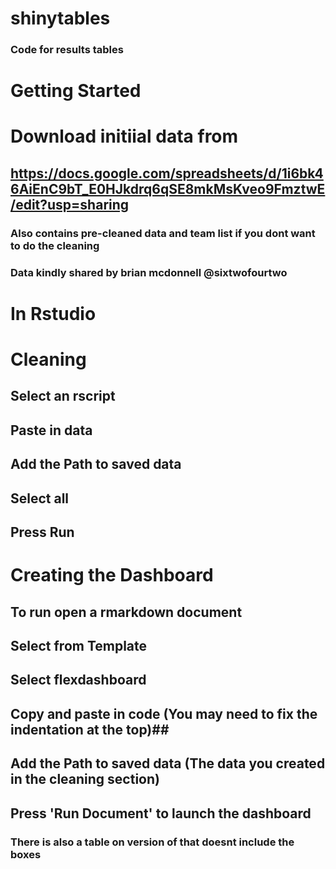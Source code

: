 # shinytables
### Code for results tables ### 


# Getting Started #

# Download initiial data from #

## https://docs.google.com/spreadsheets/d/1i6bk46AiEnC9bT_E0HJkdrq6qSE8mkMsKveo9FmztwE/edit?usp=sharing ##

### Also contains pre-cleaned data and team list if you dont want to do the cleaning ## 

### Data kindly shared by brian mcdonnell @sixtwofourtwo ### 


# In Rstudio #

# Cleaning # 

## Select an rscript ## 
## Paste in data ## 
## Add the Path to saved data ## 
## Select all ##
## Press Run ## 

# Creating the Dashboard # 

## To run open a rmarkdown document ##
## Select from Template ##
## Select flexdashboard ##
## Copy and paste in code (You may need to fix the indentation at the top)##
## Add the Path to saved data (The data you created in the cleaning section) ## 
## Press 'Run Document' to launch the dashboard ## 

### There is also a table on version of that doesnt include the boxes ###


